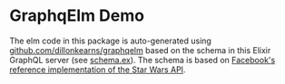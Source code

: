 # GraphqElm Demo

The elm code in this package is auto-generated using
[github.com/dillonkearns/graphqelm](https://github.com/dillonkearns/graphqelm)
based on the schema in this Elixir GraphQL server (see
[schema.ex](https://github.com/dillonkearns/graphqelm-demo/blob/master/lib/star_wars_web/schema.ex)).
The schema is based on [Facebook's reference implementation of the Star Wars API](https://github.com/graphql/graphql-js).
